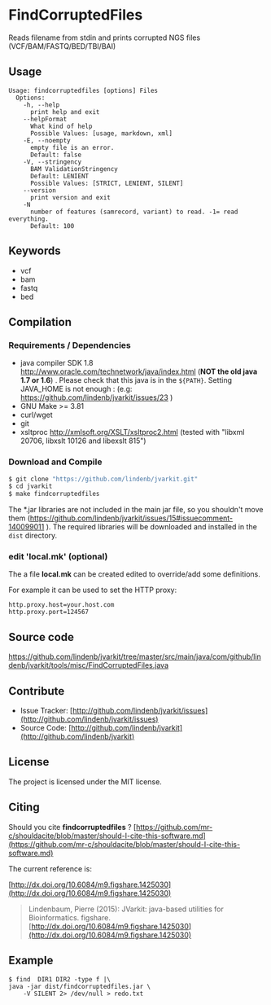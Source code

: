# FindCorruptedFiles

Reads filename from stdin and prints corrupted NGS files (VCF/BAM/FASTQ/BED/TBI/BAI)


## Usage

```
Usage: findcorruptedfiles [options] Files
  Options:
    -h, --help
      print help and exit
    --helpFormat
      What kind of help
      Possible Values: [usage, markdown, xml]
    -E, --noempty
      empty file is an error.
      Default: false
    -V, --stringency
      BAM ValidationStringency
      Default: LENIENT
      Possible Values: [STRICT, LENIENT, SILENT]
    --version
      print version and exit
    -N
      number of features (samrecord, variant) to read. -1= read everything.
      Default: 100

```


## Keywords

 * vcf
 * bam
 * fastq
 * bed


## Compilation

### Requirements / Dependencies

* java compiler SDK 1.8 http://www.oracle.com/technetwork/java/index.html (**NOT the old java 1.7 or 1.6**) . Please check that this java is in the `${PATH}`. Setting JAVA_HOME is not enough : (e.g: https://github.com/lindenb/jvarkit/issues/23 )
* GNU Make >= 3.81
* curl/wget
* git
* xsltproc http://xmlsoft.org/XSLT/xsltproc2.html (tested with "libxml 20706, libxslt 10126 and libexslt 815")


### Download and Compile

```bash
$ git clone "https://github.com/lindenb/jvarkit.git"
$ cd jvarkit
$ make findcorruptedfiles
```

The *.jar libraries are not included in the main jar file, so you shouldn't move them (https://github.com/lindenb/jvarkit/issues/15#issuecomment-140099011 ).
The required libraries will be downloaded and installed in the `dist` directory.

### edit 'local.mk' (optional)

The a file **local.mk** can be created edited to override/add some definitions.

For example it can be used to set the HTTP proxy:

```
http.proxy.host=your.host.com
http.proxy.port=124567
```
## Source code 

[https://github.com/lindenb/jvarkit/tree/master/src/main/java/com/github/lindenb/jvarkit/tools/misc/FindCorruptedFiles.java
](https://github.com/lindenb/jvarkit/tree/master/src/main/java/com/github/lindenb/jvarkit/tools/misc/FindCorruptedFiles.java
)
## Contribute

- Issue Tracker: [http://github.com/lindenb/jvarkit/issues](http://github.com/lindenb/jvarkit/issues)
- Source Code: [http://github.com/lindenb/jvarkit](http://github.com/lindenb/jvarkit)

## License

The project is licensed under the MIT license.

## Citing

Should you cite **findcorruptedfiles** ? [https://github.com/mr-c/shouldacite/blob/master/should-I-cite-this-software.md](https://github.com/mr-c/shouldacite/blob/master/should-I-cite-this-software.md)

The current reference is:

[http://dx.doi.org/10.6084/m9.figshare.1425030](http://dx.doi.org/10.6084/m9.figshare.1425030)

> Lindenbaum, Pierre (2015): JVarkit: java-based utilities for Bioinformatics. figshare.
> [http://dx.doi.org/10.6084/m9.figshare.1425030](http://dx.doi.org/10.6084/m9.figshare.1425030)


## Example

```
$ find  DIR1 DIR2 -type f |\
java -jar dist/findcorruptedfiles.jar \
	-V SILENT 2> /dev/null > redo.txt
```


